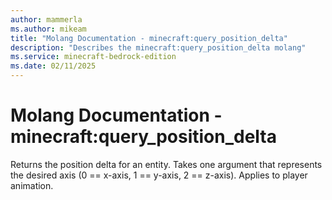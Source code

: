 ```yaml
---
author: mammerla
ms.author: mikeam
title: "Molang Documentation - minecraft:query_position_delta"
description: "Describes the minecraft:query_position_delta molang"
ms.service: minecraft-bedrock-edition
ms.date: 02/11/2025 
---
```


# Molang Documentation - minecraft:query_position_delta

Returns the position delta for an entity. Takes one argument that represents the desired axis (0 == x-axis, 1 == y-axis, 2 == z-axis). Applies to player animation.
